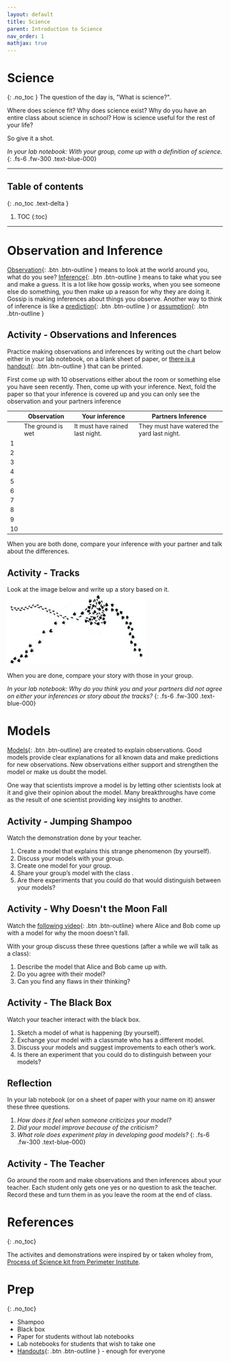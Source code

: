 ```yaml
---
layout: default
title: Science
parent: Introduction to Science
nav_order: 1
mathjax: true
---
```

# Science
{: .no_toc }
The question of the day is, "What is science?".

Where does science fit?
Why does science exist?
Why do you have an entire class about science in school?
How is science useful for the rest of your life?

So give it a shot.

_In your lab notebook: With your group, come up with a definition of science._
{: .fs-6 .fw-300 .text-blue-000}

---
<!-- table of contents for the page -->
## Table of contents
{: .no_toc .text-delta }

1. TOC
{:toc}

---
# Observation and Inference
[Observation](https://translate.google.com/#view=home&op=translate&sl=en&tl=es&text=observation){: .btn .btn-outline }
means to look at the world around you, what do you see?
[Inference](https://translate.google.com/#view=home&op=translate&sl=en&tl=es&text=inference){: .btn .btn-outline }
means to take what you see and make a guess.
It is a lot like how gossip works, when you see someone else do something, you then make up a reason for why they are doing it.
Gossip is making inferences about things you observe.
Another way to think of inference is like a
[prediction](https://translate.google.com/#view=home&op=translate&sl=en&tl=es&text=prediction){: .btn .btn-outline } 
or 
[assumption](https://translate.google.com/#view=home&op=translate&sl=en&tl=es&text=assumption){: .btn .btn-outline }

## Activity - Observations and Inferences
Practice making observations and inferences by writing out the chart below either in your lab notebook, on a blank sheet of paper, or [there is a handout](./Images/observation_inferences/observation_inferences.pdf){: .btn .btn-outline } that can be printed.

First come up with 10 observations either about the room or something else you have seen recently.
Then, come up with your inference.
Next, fold the paper so that your inference is covered up and you can only see the observation and your partners inference

|    | Observation | Your inference | Partners Inference |
| -- |-------------|----------------|--------------------|
|    | The ground is wet | It must have rained last night. | They must have watered the yard last night. |
| 1 | | | |
| 2 | | | |
| 3 | | | |
| 4 | | | |
| 5 | | | |
| 6 | | | |
| 7 | | | |
| 8 | | | |
| 9 | | | |
| 10 | | | |

When you are both done, compare your inference with your partner and talk about the differences.

## Activity - Tracks
Look at the image below and write up a story based on it.
![Tracks](./Images/tracks.png)

When you are done, compare your story with those in your group.

_In your lab notebook: Why do you think you and your partners did not agree on either your inferences or story about the tracks?_
{: .fs-6 .fw-300 .text-blue-000}


# Models
[Models](https://translate.google.com/#view=home&op=translate&sl=en&tl=es&text=observation){: .btn .btn-outline}
are created to explain observations.
Good models provide clear explanations for all known data and make predictions for new observations. 
New observations either support and strengthen the model or make us doubt the model.

One way that scientists improve a model is by letting other scientists look at it and give their opinion about the model. 
Many breakthroughs have come as the result of one scientist providing key insights to another.

## Activity - Jumping Shampoo
Watch the demonstration done by your teacher.
  
  1. Create a model that explains this strange phenomenon (by yourself).
  2. Discuss your models with your group.
  3. Create one model for your group.
  4. Share your group’s model with the class .
  5. Are there experiments that you could do that would distinguish between your models?

## Activity - Why Doesn't the Moon Fall
Watch the 
[following video](https://youtu.be/BXnhEDMUJt8?list=PL224464F48007F658){: .btn .btn-outline} 
where Alice and Bob come up with a model for why the moon doesn't fall.

With your group discuss these three questions (after a while we will talk as a class):

  1. Describe the model that Alice and Bob came up with.
  2. Do you agree with their model?
  3. Can you find any flaws in their thinking?


<a name="blackbox"></a>
## Activity - The Black Box
Watch your teacher interact with the black box.

  1. Sketch a model of what is happening (by yourself).
  2. Exchange your model with a classmate who has a different model.
  3. Discuss your models and suggest improvements to each other’s work.
  4. Is there an experiment that you could do to distinguish between your models?

## Reflection
In your lab notebook (or on a sheet of paper with your name on it) answer these three questions.

  1. _How does it feel when someone criticizes your model?_
  2. _Did your model improve because of the criticism?_
  3. _What role does experiment play in developing good models?_
{: .fs-6 .fw-300 .text-blue-000}

## Activity - The Teacher
Go around the room and make observations and then inferences about your teacher.
Each student only gets one yes or no question to ask the teacher.
Record these and turn them in as you leave the room at the end of class.



# References
{: .no_toc}

The activites and demonstrations were inspired by or taken wholey from,
[Process of Science kit from Perimeter Institute](https://www.perimeterinstitute.ca/outreach/teachers/class-kits/process-science).

# Prep
{: .no_toc}
  * Shampoo
  * Black box
  * Paper for students without lab notebooks
  * Lab notebooks for students that wish to take one
  * [Handouts](./Images/observation_inferences/observation_inferences.pdf){: .btn .btn-outline } - enough for everyone
